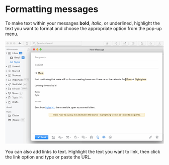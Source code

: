 <div id="container">

# Formatting messages

To make text within your messages **bold**, _italic_, or <span class="wysiwyg-underline">underlined</span>, highlight the text you want to format and choose the appropriate option from the pop-up menu.

![](./208495868-format_text.gif)

You can also add links to text. Highlight the text you want to link, then click the link option and type or paste the URL.

</div>
